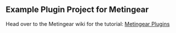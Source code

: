 ## Example Plugin Project for Metingear

Head over to the Metingear wiki for the tutorial: 
[Metingear Plugins](https://github.com/johnmay/metingear/wiki/Plugable-Dialogs)